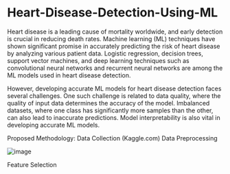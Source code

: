 # Heart-Disease-Detection-Using-ML
Heart disease is a leading cause of mortality worldwide, and early detection is crucial in reducing death rates. Machine learning (ML) techniques have shown significant promise in accurately predicting the risk of heart disease by analyzing various patient data. Logistic regression, decision trees, support vector machines, and deep learning techniques such as convolutional neural networks and recurrent neural networks are among the ML models used in heart disease detection.

However, developing accurate ML models for heart disease detection faces several challenges. One such challenge is related to data quality, where the quality of input data determines the accuracy of the model. Imbalanced datasets, where one class has significantly more samples than the other, can also lead to inaccurate predictions. Model interpretability is also vital in developing accurate ML models.

Proposed Methodology:
  Data Collection (Kaggle.com)
  Data Preprocessing 
  
![image](https://github.com/VIX0510/Heart-Disease-Detection-Using-ML/assets/65900706/7dc3067b-6423-49a8-97c1-6aada07d8bfa)

  Feature Selection
  
